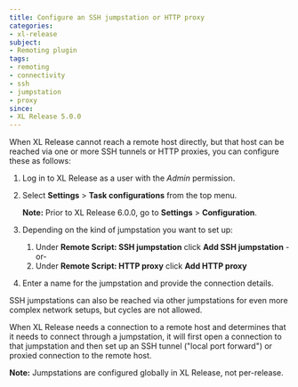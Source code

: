 ```yaml
---
title: Configure an SSH jumpstation or HTTP proxy
categories:
- xl-release
subject:
- Remoting plugin
tags:
- remoting
- connectivity
- ssh
- jumpstation
- proxy
since:
- XL Release 5.0.0
---
```


When XL Release cannot reach a remote host directly, but that host can be reached via one or more SSH tunnels or HTTP proxies, you can configure these as follows:

1. Log in to XL Release as a user with the *Admin* permission.
1. Select **Settings** > **Task configurations** from the top menu.

    **Note:** Prior to XL Release 6.0.0, go to **Settings** > **Configuration**.

1. Depending on the kind of jumpstation you want to set up:
    1. Under **Remote Script: SSH jumpstation** click **Add SSH jumpstation** -or-
    1. Under **Remote Script: HTTP proxy** click **Add HTTP proxy**
1. Enter a name for the jumpstation and provide the connection details.

SSH jumpstations can also be reached via other jumpstations for even more complex network setups, but cycles are not allowed.

When XL Release needs a connection to a remote host and determines that it needs to connect through a jumpstation, it will first open a connection to that jumpstation and then set up an SSH tunnel ("local port forward") or proxied connection to the remote host.

**Note:** Jumpstations are configured globally in XL Release, not per-release.
